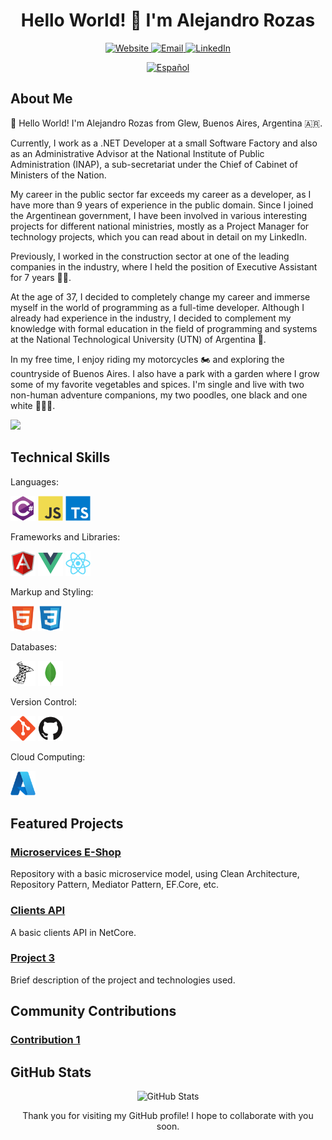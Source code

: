 <!-- Header -->
<h1 align="center">Hello World! 👋 I'm Alejandro Rozas</h1>
<p align="center">
  <a href="https://www.rozas.com.ar">
    <img src="https://img.shields.io/badge/-Website-blue" alt="Website">
  </a>
  <a href="mailto:alejandro.rozas@gmail.com">
    <img src="https://img.shields.io/badge/-Email-red" alt="Email">
  </a>
  <a href="https://www.linkedin.com/in/arozas">
    <img src="https://img.shields.io/badge/-LinkedIn-blue" alt="LinkedIn">
  </a>
</p>
<p align="center">
    <a href="https://github.com/arozas/arozas/blob/main/README.es.md">
     <img src="https://img.shields.io/badge/lang-es-yellow.svg" alt="Español">
  </a>
</p> 
<!-- About Me -->

## About Me

👋 Hello World! I'm Alejandro Rozas from Glew, Buenos Aires, Argentina 🇦🇷.

Currently, I work as a .NET Developer at a small Software Factory and also as an Administrative Advisor at the National Institute of Public Administration (INAP), a sub-secretariat under the Chief of Cabinet of Ministers of the Nation.

My career in the public sector far exceeds my career as a developer, as I have more than 9 years of experience in the public domain. Since I joined the Argentinean government, I have been involved in various interesting projects for different national ministries, mostly as a Project Manager for technology projects, which you can read about in detail on my LinkedIn.

Previously, I worked in the construction sector at one of the leading companies in the industry, where I held the position of Executive Assistant for 7 years 👨‍💼.

At the age of 37, I decided to completely change my career and immerse myself in the world of programming as a full-time developer. Although I already had experience in the industry, I decided to complement my knowledge with formal education in the field of programming and systems at the National Technological University (UTN) of Argentina 🌱.

In my free time, I enjoy riding my motorcycles 🏍️ and exploring the countryside of Buenos Aires. I also have a park with a garden where I grow some of my favorite vegetables and spices. I'm single and live with two non-human adventure companions, my two poodles, one black and one white 🐺🐻‍❄️.

![](https://komarev.com/ghpvc/?username=arozas&label=PROFILE+VIEWS)

<!-- Skills -->
## Technical Skills

Languages:

<code><img height="40" src="https://github.com/devicons/devicon/blob/master/icons/csharp/csharp-original.svg" alt="C#"></code>
<code><img height="40" src="https://raw.githubusercontent.com/devicons/devicon/master/icons/javascript/javascript-original.svg" alt="JavaScript"></code>
<code><img height="40" src="https://github.com/devicons/devicon/blob/master/icons/typescript/typescript-original.svg" alt="TypeScript"></code>

Frameworks and Libraries:

<code><img height="40" src="https://github.com/devicons/devicon/blob/master/icons/angularjs/angularjs-original.svg" alt="Angular"></code>
<code><img height="40" src="https://github.com/devicons/devicon/blob/master/icons/vuejs/vuejs-original.svg" alt="Vue.js"></code>
<code><img height="40" src="https://raw.githubusercontent.com/devicons/devicon/master/icons/react/react-original.svg" alt="React"></code>

Markup and Styling:

<code><img height="40" src="https://github.com/devicons/devicon/blob/master/icons/html5/html5-original.svg" alt="HTML5"></code>
<code><img height="40" src="https://github.com/devicons/devicon/blob/master/icons/css3/css3-original.svg" alt="CSS3"></code>

Databases:

<code><img height="40" src="https://github.com/devicons/devicon/blob/master/icons/microsoftsqlserver/microsoftsqlserver-plain.svg" alt="SQL Server"></code>
<code><img height="40" src="https://raw.githubusercontent.com/devicons/devicon/master/icons/mongodb/mongodb-original.svg" alt="MongoDB"></code>

Version Control:

<code><img height="40" src="https://raw.githubusercontent.com/devicons/devicon/master/icons/git/git-original.svg" alt="Git"></code>
<code><img height="40" src="https://raw.githubusercontent.com/devicons/devicon/master/icons/github/github-original.svg" alt="GitHub"></code>

Cloud Computing:

<code><img height="40" src="https://raw.githubusercontent.com/devicons/devicon/master/icons/azure/azure-original.svg" alt="Azure"></code>

<!-- Featured Projects -->
## Featured Projects

### [Microservices E-Shop](https://github.com/arozas/MicroserviciosNetCore)

Repository with a basic microservice model, using Clean Architecture, Repository Pattern, Mediator Pattern, EF.Core, etc.

### [Clients API](https://github.com/arozas/ClientsApiTest)

A basic clients API in NetCore.

### [Project 3](link_to_project_3)

Brief description of the project and technologies used.

<!-- Community Contributions -->
## Community Contributions

### [Contribution 1](link_to_contribution_1)

<!-- GitHub Stats -->
## GitHub Stats

<p align="center">
  <img src="https://github-readme-stats.vercel.app/api?username=arozas&show_icons=true&theme=dark" alt="GitHub Stats" />
</p>

<!-- Footer -->
<p align="center">Thank you for visiting my GitHub profile! I hope to collaborate with you soon.</p>
